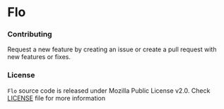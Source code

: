 # Flo

### Contributing
Request a new feature by creating an issue or create a pull request with new features or fixes.

### License
`Flo` source code is released under Mozilla Public License v2.0.
Check [LICENSE](https://github.com/factor18/flo/blob/master/LICENSE) file for more information
